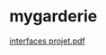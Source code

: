 # mygarderie
[interfaces projet.pdf](https://github.com/nadas123x/mygarderie/files/8157773/interfaces.projet.pdf)
